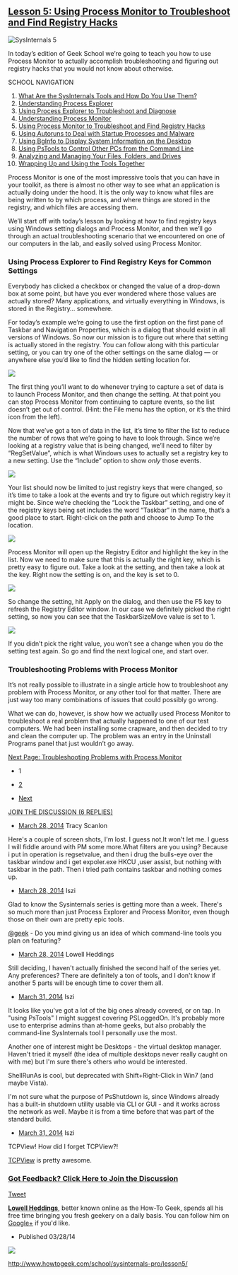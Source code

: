 
## [Lesson 5: Using Process Monitor to Troubleshoot and Find Registry Hacks](lesson5.md)



![SysInternals 5](http://www.howtogeek.com/pagespeed_static/1.JiBnMqyl6S.gif)



In today’s edition of Geek School we’re going to teach you how to use Process Monitor to actually accomplish troubleshooting and figuring out registry hacks that you would not know about otherwise.

SCHOOL NAVIGATION

1.  [What Are the SysInternals Tools and How Do You Use Them?](lesson1.md)
2.  [Understanding Process Explorer](lesson2.md)
3.  [Using Process Explorer to Troubleshoot and Diagnose](lesson3.md)
4.  [Understanding Process Monitor](lesson4.md)
5.  [Using Process Monitor to Troubleshoot and Find Registry Hacks](lesson5.md)
6.  [Using Autoruns to Deal with Startup Processes and Malware](lesson6.md)
7.  [Using BgInfo to Display System Information on the Desktop](lesson7.md)
8.  [Using PsTools to Control Other PCs from the Command Line](lesson8.md)
9.  [Analyzing and Managing Your Files, Folders, and Drives](lesson9.md)
10.  [Wrapping Up and Using the Tools Together](lesson10.md)

Process Monitor is one of the most impressive tools that you can have in your toolkit, as there is almost no other way to see what an application is actually doing under the hood. It is the only way to know what files are being written to by which process, and where things are stored in the registry, and which files are accessing them.

We’ll start off with today’s lesson by looking at how to find registry keys using Windows setting dialogs and Process Monitor, and then we’ll go through an actual troubleshooting scenario that we encountered on one of our computers in the lab, and easily solved using Process Monitor.

### Using Process Explorer to Find Registry Keys for Common Settings

Everybody has clicked a checkbox or changed the value of a drop-down box at some point, but have you ever wondered where those values are actually stored? Many applications, and virtually everything in Windows, is stored in the Registry… somewhere.

For today’s example we’re going to use the first option on the first pane of Taskbar and Navigation Properties, which is a dialog that should exist in all versions of Windows. So now our mission is to figure out where that setting is actually stored in the registry. You can follow along with this particular setting, or you can try one of the other settings on the same dialog — or anywhere else you’d like to find the hidden setting location for.



![](http://www.howtogeek.com/pagespeed_static/1.JiBnMqyl6S.gif)



The first thing you’ll want to do whenever trying to capture a set of data is to launch Process Monitor, and then change the setting. At that point you can stop Process Monitor from continuing to capture events, so the list doesn’t get out of control. (Hint: the File menu has the option, or it’s the third icon from the left).

Now that we’ve got a ton of data in the list, it’s time to filter the list to reduce the number of rows that we’re going to have to look through. Since we’re looking at a registry value that is being changed, we’ll need to filter by “RegSetValue”, which is what Windows uses to actually set a registry key to a new setting. Use the “Include” option to show _only_ those events.



![](http://www.howtogeek.com/pagespeed_static/1.JiBnMqyl6S.gif)



Your list should now be limited to just registry keys that were changed, so it’s time to take a look at the events and try to figure out which registry key it might be. Since we’re checking the “Lock the Taskbar” setting, and one of the registry keys being set includes the word “Taskbar” in the name, that’s a good place to start. Right-click on the path and choose to Jump To the location.



![](http://www.howtogeek.com/pagespeed_static/1.JiBnMqyl6S.gif)



Process Monitor will open up the Registry Editor and highlight the key in the list. Now we need to make sure that this is actually the right key, which is pretty easy to figure out. Take a look at the setting, and then take a look at the key. Right now the setting is on, and the key is set to 0.



![](http://www.howtogeek.com/pagespeed_static/1.JiBnMqyl6S.gif)



So change the setting, hit Apply on the dialog, and then use the F5 key to refresh the Registry Editor window. In our case we definitely picked the right setting, so now you can see that the TaskbarSizeMove value is set to 1.



![](http://www.howtogeek.com/pagespeed_static/1.JiBnMqyl6S.gif)



If you didn’t pick the right value, you won’t see a change when you do the setting test again. So go and find the next logical one, and start over.

### Troubleshooting Problems with Process Monitor

It’s not really possible to illustrate in a single article how to troubleshoot any problem with Process Monitor, or any other tool for that matter. There are just way too many combinations of issues that could possibly go wrong.

What we can do, however, is show how we actually used Process Monitor to troubleshoot a real problem that actually happened to one of our test computers. We had been installing some crapware, and then decided to try and clean the computer up. The problem was an entry in the Uninstall Programs panel that just wouldn’t go away.

[Next Page: Troubleshooting Problems with Process Monitor](lesson5.md2/)

*   1

*   [2](lesson5.md2/)
*   [Next](lesson5.md2/)

[JOIN THE DISCUSSION (6 REPLIES)](#)

*   [March 28, 2014](#)
Tracy Scanlon

Here's a couple of screen shots, I'm lost. I guess not.It won't let me. I guess I will fiddle around with PM some more.What filters are you using? Because i put in operation is regsetvalue, and then i drug the bulls-eye over the taskbar window and i get expoler.exe HKCU ,user assist, but nothing with taskbar in the path. Then i tried path contains taskbar and nothing comes up.

*   [March 28, 2014](#)
Iszi

Glad to know the Sysinternals series is getting more than a week. There's so much more than just Process Explorer and Process Monitor, even though those on their own are pretty epic tools.

[@geek](http://www.howtogeek.com/users/geek) - Do you mind giving us an idea of which command-line tools you plan on featuring?

*   [March 28, 2014](#)
Lowell Heddings

Still deciding, I haven't actually finished the second half of the series yet. Any preferences? There are definitely a ton of tools, and I don't know if another 5 parts will be enough time to cover them all.

*   [March 31, 2014](#)
Iszi

It looks like you've got a lot of the big ones already covered, or on tap. In "using PsTools" I might suggest covering PSLoggedOn. It's probably more use to enterprise admins than at-home geeks, but also probably the command-line SysInternals tool I personally use the most.

Another one of interest might be Desktops - the virtual desktop manager. Haven't tried it myself (the idea of multiple desktops never really caught on with me) but I'm sure there's others who would be interested.

ShellRunAs is cool, but deprecated with Shift+Right-Click in Win7 (and maybe Vista).

I'm not sure what the purpose of PsShutdown is, since Windows already has a built-in shutdown utility usable via CLI or GUI - and it works across the network as well. Maybe it is from a time before that was part of the standard build.

*   [March 31, 2014](#)
Iszi

TCPView! How did I forget TCPView?!

[TCPView](http://technet.microsoft.com/en-us/sysinternals/bb897437.aspx) is pretty awesome.

### [Got Feedback? Click Here to Join the Discussion](http://discuss.howtogeek.com/t/using-process-monitor-to-troubleshoot-and-find-registry-hacks/14602)



[Tweet](https://twitter.com/share)

[**Lowell Heddings**](http://www.howtogeek.com/author/thegeek/), better known online as the How-To Geek, spends all his free time bringing you fresh geekery on a daily basis. You can follow him on [Google+](https://plus.google.com/115673881208416151793/?rel=author) if you'd like.

*   Published 03/28/14

[](https://twitter.com/lowellheddings)



![](http://www.howtogeek.com/pagespeed_static/1.JiBnMqyl6S.gif)

http://www.howtogeek.com/school/sysinternals-pro/lesson5/